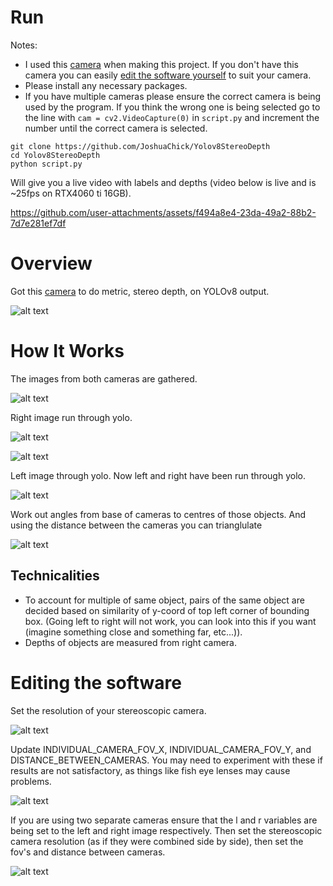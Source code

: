 # Run
Notes: 
- I used this [camera](https://www.amazon.com/gp/product/B07R8LQKV4/ref=ppx_od_dt_b_asin_title_s00?ie=UTF8&psc=1) when making this project. If you don't have this camera you can easily [edit the software yourself](#editing-the-software) to suit your camera.
- Please install any necessary packages.
- If you have multiple cameras please ensure the correct camera is being used by the program. If you think the wrong one is being selected go to the line with ```cam = cv2.VideoCapture(0)``` in ```script.py``` and increment the number until the correct camera is selected.
```
git clone https://github.com/JoshuaChick/Yolov8StereoDepth
cd Yolov8StereoDepth
python script.py
```
Will give you a live video with labels and depths (video below is live and is ~25fps on RTX4060 ti 16GB).

https://github.com/user-attachments/assets/f494a8e4-23da-49a2-88b2-7d7e281ef7df

# Overview
Got this [camera](https://www.amazon.com/gp/product/B07R8LQKV4/ref=ppx_od_dt_b_asin_title_s00?ie=UTF8&psc=1) to do metric, stereo depth, on YOLOv8 output.

![alt text](https://github.com/JoshuaChick/Yolov8StereoDepth/blob/main/ReadMeImages/stereocam.jpg?raw=true)

# How It Works
The images from both cameras are gathered.

![alt text](https://github.com/JoshuaChick/Yolov8StereoDepth/blob/main/ReadMeImages/camerasDiagram.png?raw=true)

Right image run through yolo.

![alt text](https://github.com/JoshuaChick/Yolov8StereoDepth/blob/main/ReadMeImages/rightCameraTakingPictureDiagram.png?raw=true)

![alt text](https://github.com/JoshuaChick/Yolov8StereoDepth/blob/main/ReadMeImages/objectInRightCamera.png?raw=true)

Left image through yolo. Now left and right have been run through yolo. 

![alt text](https://github.com/JoshuaChick/Yolov8StereoDepth/blob/main/ReadMeImages/objectInLeftAndRightCamera.png?raw=true)

Work out angles from base of cameras to centres of those objects. And using the distance between the cameras you can trianglulate

![alt text](https://github.com/JoshuaChick/Yolov8StereoDepth/blob/main/ReadMeImages/stereoDepthMaths.png?raw=true)

## Technicalities
- To account for multiple of same object, pairs of the same object are decided based on similarity of y-coord of top left corner of bounding box. (Going left to right will not work, you can look into this if you want (imagine something close and something far, etc...)).
- Depths of objects are measured from right camera.

# Editing the software
Set the resolution of your stereoscopic camera.

![alt text](https://github.com/JoshuaChick/Yolov8StereoDepth/blob/main/ReadMeImages/setResolution.png?raw=true)

Update INDIVIDUAL_CAMERA_FOV_X, INDIVIDUAL_CAMERA_FOV_Y, and DISTANCE_BETWEEN_CAMERAS. You may need to experiment with these if results are not satisfactory, as things like fish eye lenses may cause problems. 

![alt text](https://github.com/JoshuaChick/Yolov8StereoDepth/blob/main/ReadMeImages/HardCodedVariablesCameraFOVDistance.png?raw=true)

If you are using two separate cameras ensure that the l and r variables are being set to the left and right image respectively. Then set the stereoscopic camera resolution (as if they were combined side by side), then set the fov's and distance between cameras.

![alt text](https://github.com/JoshuaChick/Yolov8StereoDepth/blob/main/ReadMeImages/landrImagesCode.png?raw=true)

